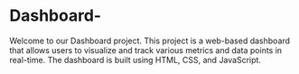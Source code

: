 # Dashboard-
Welcome to our Dashboard project. This project is a web-based dashboard that allows users to visualize and track various metrics and data points in real-time. The dashboard is built using HTML, CSS, and JavaScript.

